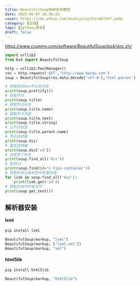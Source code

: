 ```yaml
---
title: BeautifulSoup简单实用教程
date: 2023-06-07 16:56:20
cover: https://cdn.wdtwo.com/anzhiyu/python467567.webp
category: [后端]
tags: [python,爬虫]
draft: false
---
```

https://www.crummy.com/software/BeautifulSoup/bs4/doc.zh/
<!--more-->
```python
import urllib3
from bs4 import BeautifulSoup

http = urllib3.PoolManager()
res = http.request('GET','http://www.baidu.com')
soup = BeautifulSoup(res.data.decode('utf-8'),'html.parser')

# 获取到的dom节点及内容
print(soup.prettify())
# 获取节点
print(soup.title)
# 获取节点标签
print(soup.title.name)
# 获取节点内容
print(soup.title.text)
print(soup.title.string)
# 父节点标签
print(soup.title.parent.name)
# 节点选择器
print(soup.div)
# 属性选择器
print(soup.div['id'])
# 选择多个标签
print(soup.find_all('div'))
# 查找id
print(soup.find(id='c-tips-container'))
# 获取所有元素标签中的属性值
for link in soup.find_all('div'):
    print(link.get('id'))
# 获取文档中所有文字
print(soup.get_text())
```

## 解析器安装
#### lxml
```python
pip install lxml

BeautifulSoup(markup, "lxml")
BeautifulSoup(markup, ["lxml-xml"])
BeautifulSoup(markup, "xml")
```
#### html5lib
```python
pip install html5lib

BeautifulSoup(markup, "html5lib")
```



























#
